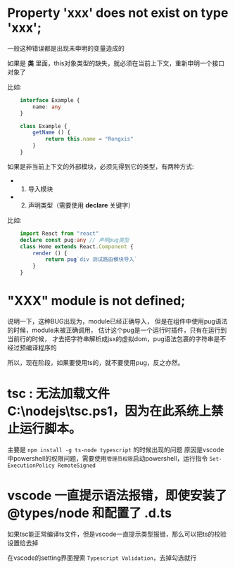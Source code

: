 # Property 'xxx' does not exist on type 'xxx';
一般这种错误都是出现未申明的变量造成的

如果是 **类** 里面，this对象类型的缺失，就必须在当前上下文，重新申明一个接口对象了

比如:
``` ts
    interface Example {
        name: any
    }

    class Example {
        getName () {
            return this.name = "Rongxis"
        }
    }
```

如果是非当前上下文的外部模块，必须先得到它的类型，有两种方式:
- 1. 导入模块
- 2. 声明类型（需要使用 **declare** 关键字）

比如:
``` ts
    import React from "react"
    declare const pug:any // 声明pug类型
    class Home extends React.Component {
        render () {
            return pug`div 测试路由模块导入`
        }
    }
```

# "XXX" module is not defined;

说明一下，这种BUG出现为，module已经正确导入，
但是在组件中使用pug语法的时候，module未被正确调用，
估计这个pug是一个运行时插件，只有在运行到当前行的时候，
才去把字符串解析成jsx的虚拟dom，pug语法包裹的字符串是不经过预编译程序的

所以，现在阶段，如果要使用ts的，就不要使用pug，反之亦然。

# tsc : 无法加载文件 C:\nodejs\tsc.ps1，因为在此系统上禁止运行脚本。
主要是 `npm install -g ts-node typescript` 的时候出现的问题
原因是vscode中powershell的权限问题，需要使用`管理员权限`启动powershell，运行指令 `Set-ExecutionPolicy RemoteSigned`

# vscode 一直提示语法报错，即使安装了 @types/node 和配置了 .d.ts

如果tsc能正常编译ts文件，但是vscode一直提示类型报错，那么可以把ts的校验设置给去掉

在vscode的setting界面搜索 `Typescript Validation`，去掉勾选就行
